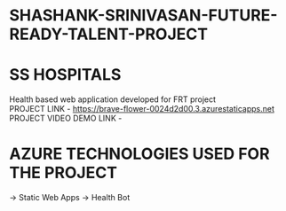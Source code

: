 # SHASHANK-SRINIVASAN-FUTURE-READY-TALENT-PROJECT
# SS HOSPITALS 
Health based web application developed for FRT project  
PROJECT LINK - https://brave-flower-0024d2d00.3.azurestaticapps.net
PROJECT VIDEO DEMO LINK - 
# AZURE TECHNOLOGIES USED FOR THE PROJECT
-> Static Web Apps
-> Health Bot
